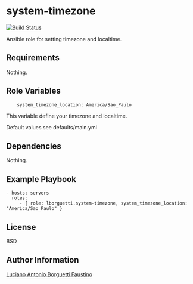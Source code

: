 system-timezone
=========

[![Build Status](https://travis-ci.org/lborguetti/ansible-role-system-timezone.svg?branch=master)](https://travis-ci.org/lborguetti/ansible-role-system-timezone)

Ansible role for setting timezone and localtime.

Requirements
------------

Nothing.

Role Variables
--------------

        system_timezone_location: America/Sao_Paulo

This variable define your timezone and localtime.

Default values see defaults/main.yml

Dependencies
------------

Nothing.

Example Playbook
----------------

    - hosts: servers
      roles:
         - { role: lborguetti.system-timezone, system_timezone_location: "America/Sao_Paulo" }

License
-------

BSD

Author Information
------------------

[Luciano Antonio Borguetti Faustino](https://github.com/lborguetti)
